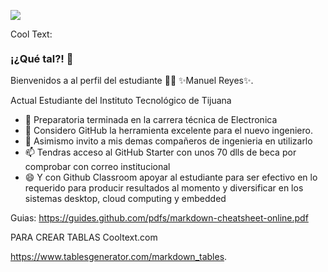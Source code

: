 ![](https://images.cooltext.com/5548890.png)

<a href="http://cooltext.com" target="_top"><img src="https://cooltext.com/images/ct_pixel.gif" width="80" height="15" alt="Cool Text: Logo and Graphics Generator" border="0" /></a>

### ¡¿Qué tal?! 👋


Bienvenidos a al perfil del estudiante 👨‍🏫 ✨Manuel Reyes✨.

Actual Estudiante del Instituto Tecnológico de Tijuana

- 🔭 Preparatoria terminada en la carrera técnica de Electronica 
- 🤔 Considero GitHub la herramienta excelente para el nuevo ingeniero.
- 💬 Asimismo invito a mis demas compañeros de ingenieria en utilizarlo
- 📫 Tendras acceso al GitHub Starter con unos 70 dlls de beca por comprobar con correo institucional 
- 😄 Y con Github Classroom apoyar al estudiante para ser efectivo en lo requerido para producir resultados al momento y diversificar en los sistemas desktop, cloud computing y embedded 

Guias:
https://guides.github.com/pdfs/markdown-cheatsheet-online.pdf

PARA CREAR TABLAS
Cooltext.com

https://www.tablesgenerator.com/markdown_tables. 
